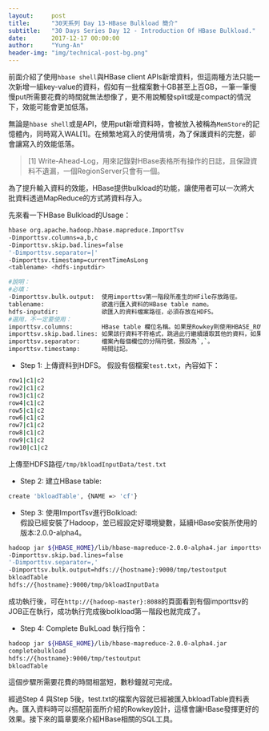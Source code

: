```yaml
---
layout:     post
title:      "30天系列 Day 13-HBase Bulkload 簡介"
subtitle:   "30 Days Series Day 12 - Introduction Of HBase Bulkload."
date:       2017-12-17 00:00:00
author:     "Yung-An"
header-img: "img/technical-post-bg.png"
---
```


前面介紹了使用`hbase shell`與HBase client APIs新增資料，但這兩種方法只能一次新增一組key-value的資料，假如有一批檔案數十GB甚至上百GB，一筆一筆慢慢put所需要花費的時間就無法想像了，更不用說觸發split或是compact的情況下，效能可能會更加低落。

無論是`hbase shell`或是API，使用put新增資料時，會被放入被稱為`MemStore`的記憶體內，同時寫入WAL[1]。在頻繁地寫入的使用情境，為了保護資料的完整，卻會讓寫入的效能低落。

>[1] Write-Ahead-Log，用來記錄對HBase表格所有操作的日誌，且保證資料不遺漏，一個RegionServer只會有一個。    

為了提升輸入資料的效能，HBase提供bulkload的功能，讓使用者可以一次將大批資料透過MapReduce的方式將資料存入。

先來看一下HBase Bulkload的Usage：
```bash
hbase org.apache.hadoop.hbase.mapreduce.ImportTsv
-Dimporttsv.columns=a,b,c
-Dimporttsv.skip.bad.lines=false
'-Dimporttsv.separator=|'
-Dimporttsv.timestamp=currentTimeAsLong
<tablename> <hdfs-inputdir>

#說明：
#必填：
-Dimporttsv.bulk.output:  使用importtsv第一階段所產生的HFile存放路徑。
tablename:                欲進行匯入資料的HBase table name。
hdfs-inputdir:            欲匯入的資料檔案路徑，必須存放在HDFS。
#選用，不一定要使用：
importtsv.columns:        HBase table 欄位名稱。如果是Rowkey則使用HBASE_ROW_KEY，需使用cf:qualifier的格式
importtsv.skip.bad.lines: 如果該行資料不符格式，跳過此行繼續讀取其他的資料，如果沒有設定為true，遇到badline整個bolkload作業會因錯誤而停止。
importtsv.separator:      檔案內每個欄位的分隔符號，預設為`,`。
importtsv.timestamp:      時間註記。
```

* Step 1: 上傳資料到HDFS。
假設有個檔案`test.txt`，內容如下：
```bash
row1|c1|c2
row2|c1|c2
row3|c1|c2
row4|c1|c2
row5|c1|c2
row6|c1|c2
row7|c1|c2
row8|c1|c2
row9|c1|c2
row10|c1|c2
```
上傳至HDFS路徑`/tmp/bkloadInputData/test.txt`

* Step 2: 建立HBase table:    
```bash
create 'bkloadTable', {NAME => 'cf'}
```

* Step 3: 使用ImportTsv進行Bolkload:    
假設已經安裝了Hadoop，並已經設定好環境變數，延續HBase安裝所使用的版本:2.0.0-alpha4。
```bash
hadoop jar ${HBASE_HOME}/lib/hbase-mapreduce-2.0.0-alpha4.jar importtsv -Dimporttsv.columns=HBASE_ROW_KEY,cf:column1,cf:column2
-Dimporttsv.skip.bad.lines=false
'-Dimporttsv.separator=,'
-Dimporttsv.bulk.output=hdfs://{hostname}:9000/tmp/testoutput
bkloadTable
hdfs://{hostname}:9000/tmp/bkloadInputData
```
成功執行後，可在`http://{hadoop-master}:8088`的頁面看到有個importtsv的JOB正在執行，成功執行完成後bolkload第一階段也就完成了。

* Step 4: Complete BulkLoad
執行指令：
```bash
hadoop jar ${HBASE_HOME}/lib/hbase-mapreduce-2.0.0-alpha4.jar
completebulkload
hdfs://{hostname}:9000/tmp/testoutput
bkloadTable
```
這個步驟所需要花費的時間相當短，數秒鐘就可完成。

經過Step 4 與Step 5後，test.txt的檔案內容就已經被匯入bkloadTable資料表內。匯入資料時可以搭配前面所介紹的Rowkey設計，這樣會讓HBase發揮更好的效果。接下來的篇章要來介紹HBase相關的SQL工具。
